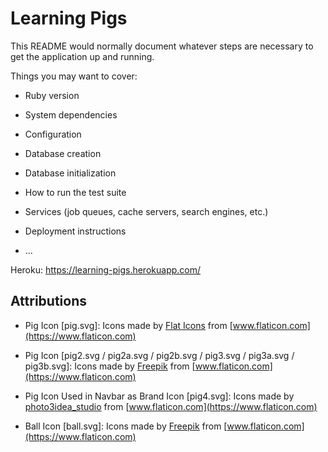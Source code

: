 # Learning Pigs

This README would normally document whatever steps are necessary to get the
application up and running.

Things you may want to cover:

* Ruby version

* System dependencies

* Configuration

* Database creation

* Database initialization

* How to run the test suite

* Services (job queues, cache servers, search engines, etc.)

* Deployment instructions

* ...

Heroku: https://learning-pigs.herokuapp.com/

## Attributions

* Pig Icon [pig.svg]: Icons made by [Flat Icons](https://www.flaticon.com/authors/flat-icons) from [www.flaticon.com](https://www.flaticon.com)

* Pig Icon [pig2.svg / pig2a.svg / pig2b.svg / pig3.svg / pig3a.svg / pig3b.svg]: Icons made by [Freepik](https://www.flaticon.com/authors/freepik) from [www.flaticon.com](https://www.flaticon.com)

* Pig Icon Used in Navbar as Brand Icon [pig4.svg]: Icons made by [photo3idea_studio](https://www.flaticon.com/authors/photo3idea-studio) from [www.flaticon.com](https://www.flaticon.com)

* Ball Icon [ball.svg]: Icons made by [Freepik](https://www.flaticon.com/authors/freepik) from [www.flaticon.com](https://www.flaticon.com)


